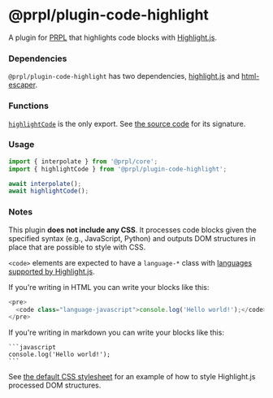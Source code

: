 # @prpl/plugin-code-highlight

A plugin for [PRPL](https://github.com/tyhopp/prpl) that highlights code blocks with [Highlight.js](https://github.com/highlightjs/highlight.js).

### Dependencies

`@prpl/plugin-code-highlight` has two dependencies, [highlight.js](https://github.com/highlightjs/highlight.js) and 
[html-escaper](https://github.com/WebReflection/html-escaper).

### Functions

[`highlightCode`](src/index.ts) is the only export. See [the source code](src/index.ts) for its signature.

### Usage

```javascript
import { interpolate } from '@prpl/core';
import { highlightCode } from '@prpl/plugin-code-highlight';

await interpolate();
await highlightCode();
```

### Notes

This plugin **does not include any CSS**. It processes code blocks given the specified syntax (e.g., JavaScript, 
Python) and outputs DOM structures in place that are possible to style with CSS.

`<code>` elements are expected to have a `language-*` class with [languages supported by Highlight.js](https://github.com/highlightjs/highlight.js/blob/main/SUPPORTED_LANGUAGES.md).

If you're writing in HTML you can write your blocks like this: 
```javascript
<pre>
  <code class="language-javascript">console.log('Hello world!');</code>
</pre>
```

If you're writing in markdown you can write your blocks like this:

````
```javascript
console.log('Hello world!');
```
````

See [the default CSS stylesheet](https://github.com/highlightjs/highlight.js/blob/main/src/styles/default.css) for 
an example of how to style Highlight.js processed DOM structures.


